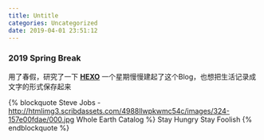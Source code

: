 ```yaml
---
title: Untitle
categories: Uncategorized
date: 2019-04-01 23:51:12
---
```


### 2019 Spring Break

用了春假，研究了一下 [**HEXO**](https://hexo.io/)
一个星期慢慢建起了这个Blog，也想把生活记录成文字的形式保存起来

{% blockquote Steve Jobs - &nbsp; http://htmlimg3.scribdassets.com/4988llwpkwmc54c/images/324-157e00fdae/000.jpg Whole Earth Catalog %}
Stay Hungry
Stay Foolish
{% endblockquote %}
